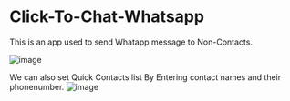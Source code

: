 # Click-To-Chat-Whatsapp
This is an app used to send Whatapp message to Non-Contacts.

![image](https://user-images.githubusercontent.com/49812701/83987749-f45d5a00-a95e-11ea-903d-eeea5d588dcb.png)

We can also set Quick Contacts list
By Entering contact names and their phonenumber.
![image](https://user-images.githubusercontent.com/49812701/83987620-80bb4d00-a95e-11ea-839b-32420bcf90db.png)
